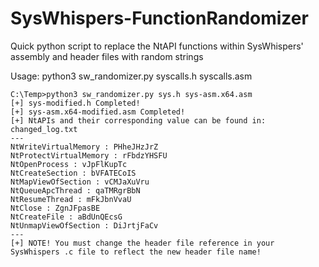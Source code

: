 # SysWhispers-FunctionRandomizer
Quick python script to replace the NtAPI functions within SysWhispers' assembly and header files with random strings

Usage: python3 sw_randomizer.py syscalls.h syscalls.asm

```
C:\Temp>python3 sw_randomizer.py sys.h sys-asm.x64.asm
[+] sys-modified.h Completed!
[+] sys-asm.x64-modified.asm Completed!
[+] NtAPIs and their corresponding value can be found in: changed_log.txt
---
NtWriteVirtualMemory : PHheJHzJrZ
NtProtectVirtualMemory : rFbdzYHSFU
NtOpenProcess : vJpFlKupTc
NtCreateSection : bVFATECoIS
NtMapViewOfSection : vCMJaXuVru
NtQueueApcThread : qaTMRgrBbN
NtResumeThread : mFkJbnVvaU
NtClose : ZgnJFpasBE
NtCreateFile : aBdUnQEcsG
NtUnmapViewOfSection : DiJrtjFaCv
---
[+] NOTE! You must change the header file reference in your SysWhispers .c file to reflect the new header file name!
```
